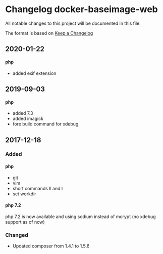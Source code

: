 # Changelog docker-baseimage-web
All notable changes to this project will be documented in this file.

The format is based on [Keep a Changelog](http://keepachangelog.com/en/1.0.0/)

## 2020-01-22
#### php
- added exif extension

## 2019-09-03
#### php
- added 7.3
- added imagick
- fore build command for xdebug

## 2017-12-18
### Added
#### php
- git 
- vim
- short commands ll and l
- set workdir

#### php 7.2
php 7.2 is now available and using sodium instead of mcrypt
(no xdebug support as of now)
### Changed
- Updated composer from 1.4.1 to 1.5.6
